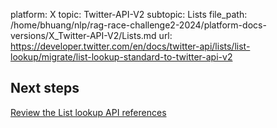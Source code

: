 platform: X
topic: Twitter-API-V2
subtopic: Lists
file_path: /home/bhuang/nlp/rag-race-challenge2-2024/platform-docs-versions/X_Twitter-API-V2/Lists.md
url: https://developer.twitter.com/en/docs/twitter-api/lists/list-lookup/migrate/list-lookup-standard-to-twitter-api-v2

## Next steps

[Review the List lookup API references](https://developer.twitter.com/en/docs/twitter-api/lists/list-lookup/api-reference "Review the List lookup API references")